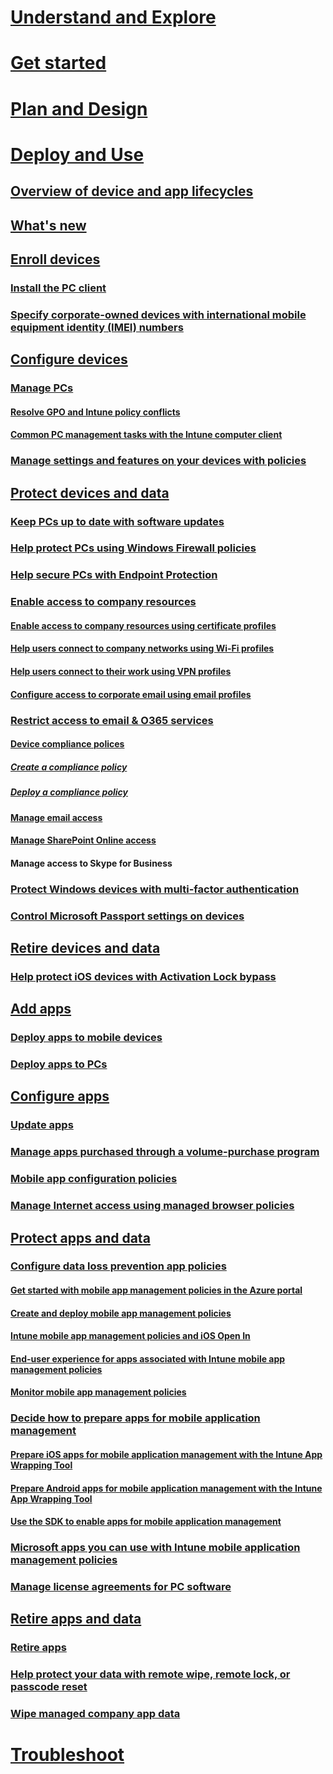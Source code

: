 # [Understand and Explore](/Intune/Understand/ways-to-do-enterprise-mobility.html)
# [Get started](/Intune/get-started/what-s-new-in-microsoft-intune.html)
# [Plan and Design](/Intune/plan-design/plan-your-user-and-device-groups.html)
# [Deploy and Use](overview-of-device-and-app-lifecycles-in-microsoft-intune.md)

## [Overview of device and app lifecycles](overview-of-device-and-app-lifecycles-in-microsoft-intune.md)
## [What's new](what-s-new-in-microsoft-intune.md)
## [Enroll devices](enroll-devices-in-microsoft-intune.md)
### [Install the PC client](install-the-windows-pc-client-with-microsoft-intune.md)
### [Specify corporate-owned devices with international mobile equipment identity (IMEI)  numbers](specify-corporate-owned-devices-with-international-mobile-equipment-identity-imei-numbers.md)

## [Configure devices](manage-windows-pcs-with-microsoft-intune.md)
### [Manage PCs](manage-windows-pcs-with-microsoft-intune.md)

<!---Rob says these two could fall out of TOC)--->

#### [Resolve GPO and Intune policy conflicts](resolve-gpo-and-microsoft-intune-policy-conflicts.md)
#### [Common PC management tasks with the Intune computer client](common-windows-pc-management-tasks-with-the-microsoft-intune-computer-client.md)
### [Manage settings and features on your devices with policies](manage-settings-and-features-on-your-devices-with-microsoft-intune-policies.md)

## [Protect devices and data](protect-data-and-devices-with-microsoft-intune.md) <!--- Karthika is waiting to talk with Dilip about this --->
<!--- Rob says next 3 topics could fall out of TOC --->
### [Keep PCs up to date with software updates](keep-windows-pcs-up-to-date-with-software-updates-in-microsoft-intune.md)
### [Help protect PCs using Windows Firewall policies](help-protect-windows-pcs-using-windows-firewall-policies-in-microsoft-intune.md)
### [Help secure PCs with Endpoint Protection](help-secure-windows-pcs-with-endpoint-protection-for-microsoft-intune.md)

### [Enable access to company resources](enable-access-to-company-resources-with-microsoft-intune.md)
#### [Enable access to company resources using certificate profiles](enable-access-to-company-resources-using-certificate-profiles-with-microsoft-intune.md)
#### [Help users connect to company networks using Wi-Fi profiles](help-users-connect-to-company-networks-using-wi-fi-profiles-with-microsoft-intune.md)
#### [Help users connect to their work using VPN profiles ](help-users-connect-to-their-work-using-vpn-profiles-with-microsoft-intune.md)
#### [Configure access to corporate email using email profiles](configure-access-to-corporate-email-using-email-profiles-with-microsoft-intune.md)
<!--- Conditional access--->
### [Restrict access to email & O365 services](manage-access-to-email-and-o365-services-with-microsoft-intune.md)
#### [Device compliance polices](introduction-to-device-compliance-policies-in-microsoft-intune.md)
##### [Create a compliance policy](create-a-device-compliance-policy-in-microsoft-intune.md)
##### [Deploy a compliance policy](deploy-and-monitor-a-device-compliance-policy-in-microsoft-intuen.md)
#### [Manage email access ](manage-email-access-with-microsoft-intune.md)
#### [Manage SharePoint Online access](manage-sharepoint-online-access-with-microsoft-intune.md)
#### Manage access to Skype for Business
<!---MFA--->
### [Protect Windows devices with multi-factor authentication](protect-windows-devices-with-multi-factor-authentication.md)
<!---Passport--->
### [Control Microsoft Passport settings on devices](control-microsoft-passport-settings-on-devices-with-microsoft-intune.md)

## [Retire devices and data](retire-data-and-devices-from-microsoft-intune-management.md)
<!--- ### [Retire data and devices from Intune management](retire-data-and-devices-from-microsoft-intune-management.md)--->
### [Help protect iOS devices with Activation Lock bypass](help-protect-ios-devices-with-activation-lock-bypass-for-microsoft-intune.md)

## [Add apps](deploy-apps-to-mobile-devices-in-microsoft-intune.md)
### [Deploy apps to mobile devices](deploy-apps-to-mobile-devices-in-microsoft-intune.md)
### [Deploy apps to PCs](deploy-apps-to-windows-pcs-in-microsoft-intune.md)

## [Configure apps](update-apps-using-microsoft-intune.md)
### [Update apps ](update-apps-using-microsoft-intune.md)
### [Manage apps purchased through a volume-purchase program](manage-ios-apps-you-purchased-through-a-volume-purchase-program-with-microsoft-intune.md)
### [Mobile app configuration policies](configure-ios-apps-with-mobile-app-configuration-policies-in-microsoft-intune.md)
### [Manage Internet access using managed browser policies](manage-internet-access-using-managed-browser-policies.md)

<!---need a landing page for protect apps--->
## [Protect apps and data](configure-data-loss-prevention-app-policies-with-microsoft-intune.md)
<!--- 1604
### Manage app access to O365 services
#### Manage app access to Exchange Online
#### Manage app access to SharePoint Online --->

### [Configure data loss prevention app policies](configure-data-loss-prevention-app-policies-with-microsoft-intune.md)
#### [Get started with mobile app management policies in the Azure portal](get-started-with-mobile-app-management-policies-in-the-azure-portal.md)
#### [Create and deploy mobile app management policies](create-and-deploy-mobile-app-management-policies-with-microsoft-intune.md)
#### [Intune mobile app management policies and iOS Open In](microsoft-intune-mobile-app-management-policies-and-ios-open-in.md)
#### [End-user experience for apps associated with Intune mobile app management policies](end-user-experience-for-apps-associated-with-microsoft-intune-mobile-app-management-policies.md)
#### [Monitor mobile app management policies](Monitor-mobile-app-management-policies-with-microsoft-intune.md)
### [Decide how to prepare apps for mobile application management](decide-how-to-prepare-apps-for-mobile-application-management-with-microsoft-intune.md)
#### [Prepare iOS apps for mobile application management with the Intune App Wrapping Tool](prepare-ios-apps-for-mobile-application-management-with-the-microsoft-intune-app-wrapping-tool.md)
#### [Prepare Android apps for mobile application management with the Intune App Wrapping Tool](prepare-android-apps-for-mobile-application-management-with-the-microsoft-intune-app-wrapping-tool.md)
#### [Use the SDK to enable apps for mobile application management](use-the-sdk-to-enable-apps-for-mobile-application-management.md)

<!---Remove from TOC? --->
### [Microsoft apps you can use with Intune mobile application management policies](microsoft-apps-you-can-use-with-microsoft-intune-mobile-application-management-policies.md)
### [Manage license agreements for PC software](manage-license-agreements-for-windows-pc-software-in-microsoft-intune.md)

## [Retire apps and data](retire-apps-using-microsoft-intune.md)
### [Retire apps ](retire-apps-using-microsoft-intune.md)
### [Help protect your data with remote wipe, remote lock, or passcode reset](help-protect-your-data-with-remote-wipe,-remote-lock,-or-passcode-reset-using-microsoft-intune.md)
### [Wipe managed company app data](Wipe-managed-company-app-data-with-microsoft-intune.md)
<!---
## [Deploy & configure apps](deploy-and-configure-apps-with-microsoft-intune.md)

--->
<!--- ### [Set up email access for iOS devices](Set-up-email-access-for-iOS-devices-using-microsoft-intune.md) --->
<!--- this shouldn't be here (jeffgilb): --->
<!--- These are not TOC topics but steps in a scenario. We need to ensure that writers are adding verification steps to appropriate scenarios
#### [Monitoring and reports](Monitoring-and-reports-with-microsoft-intune.md)
##### [Understand Intune operations by using reports](understand-microsoft-intune-operations-by-using-reports.md)
##### [Get notified by alerts](get-notified-by-microsoft-intune-alerts.md)
##### [Understand your devices with inventory](Understand-your-devices-with-inventory-in-microsoft-intune.md) --->

# [Troubleshoot](/Intune/troubleshoot/how-to-get-support-for-microsoft-intune.html)
